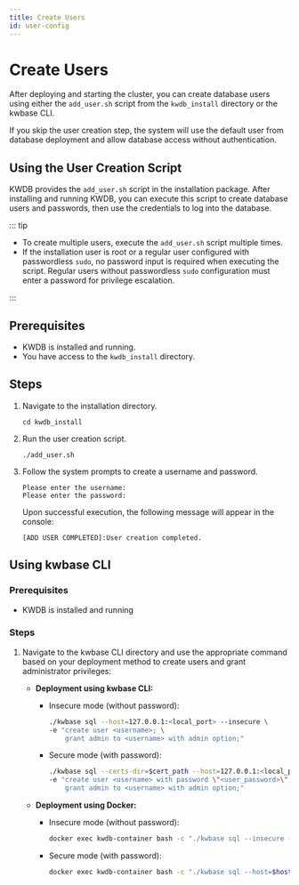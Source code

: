 ```yaml
---
title: Create Users
id: user-config
---
```


# Create Users

After deploying and starting the cluster, you can create database users using either the `add_user.sh` script from the `kwdb_install` directory or the kwbase CLI.

If you skip the user creation step, the system will use the default user from database deployment and allow database access without authentication.

## Using the User Creation Script

KWDB provides the `add_user.sh` script in the installation package. After installing and running KWDB, you can execute this script to create database users and passwords, then use the credentials to log into the database.

::: tip

- To create multiple users, execute the `add_user.sh` script multiple times.
- If the installation user is root or a regular user configured with passwordless `sudo`, no password input is required when executing the script. Regular users without passwordless `sudo` configuration must enter a password for privilege escalation.

:::

## Prerequisites

- KWDB is installed and running.
- You have access to the `kwdb_install` directory.

## Steps

1. Navigate to the installation directory.

   ```shell
   cd kwdb_install
   ```

2. Run the user creation script.

    ```shell
    ./add_user.sh
    ```

3. Follow the system prompts to create a username and password.

    ```shell
    Please enter the username:
    Please enter the password:
    ```

    Upon successful execution, the following message will appear in the console:

    ```shell
    [ADD USER COMPLETED]:User creation completed.
    ```

## Using kwbase CLI

### Prerequisites

- KWDB is installed and running

### Steps

1. Navigate to the kwbase CLI directory and use the appropriate command based on your deployment method to create users and grant administrator privileges:

   - **Deployment using kwbase CLI:**

        - Insecure mode (without password):

            ```bash
            ./kwbase sql --host=127.0.0.1:<local_port> --insecure \
            -e "create user <username>; \
                grant admin to <username> with admin option;"
            ```

        - Secure mode (with password):

            ```bash
            ./kwbase sql --certs-dir=$cert_path --host=127.0.0.1:<local_port> \
            -e "create user <username> with password \"<user_password>\"; \
                grant admin to <username> with admin option;"
            ```

    - **Deployment using Docker:**

        - Insecure mode (without password):

            ```bash
            docker exec kwdb-container bash -c "./kwbase sql --insecure --host=$host_ip -e \"create user <username>;grant admin to <username> with admin option;\""
            ```

        - Secure mode (with password):

            ```bash
            docker exec kwdb-container bash -c "./kwbase sql --host=$host_ip --certs-dir=$cert_path -e \"create user <username> with password \\\"<user_password>\\\";grant admin to <username> with admin option;\""
            ```